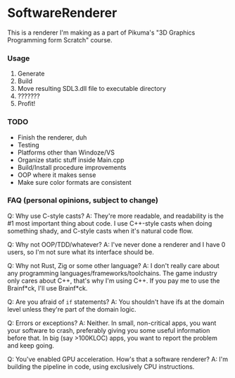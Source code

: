 # SoftwareRenderer
This is a renderer I'm making as a part of Pikuma's "3D Graphics Programming form Scratch" course.

### Usage
1. Generate
2. Build
3. Move resulting SDL3.dll file to executable directory
4. ???????
5. Profit!

### TODO
- Finish the renderer, duh
- Testing
- Platforms other than Windoze/VS
- Organize static stuff inside Main.cpp
- Build/Install procedure improvements
- OOP where it makes sense
- Make sure color formats are consistent

### FAQ (personal opinions, subject to change)

Q: Why use C-style casts?
A: They're more readable, and readability is the #1 most important thing about code. I use C++-style casts when doing something shady, and C-style casts when it's natural code flow.

Q: Why not OOP/TDD/whatever?
A: I've never done a renderer and I have 0 users, so I'm not sure what its interface should be.

Q: Why not Rust, Zig or some other language?
A: I don't really care about any programming languages/frameworks/toolchains. The game industry only cares about C++, that's why I'm using C++. If you pay me to use the Brainf\*ck, I'll use Brainf\*ck.

Q: Are you afraid of `if` statements?
A: You shouldn't have ifs at the domain level unless they're part of the domain logic.

Q: Errors or exceptions?
A: Neither. In small, non-critical apps, you want your software to crash, preferably giving you some useful information before that. In big (say >100KLOC) apps, you want to report the problem and keep going.

Q: You've enabled GPU acceleration. How's that a software renderer?
A: I'm building the pipeline in code, using exclusively CPU instructions.
